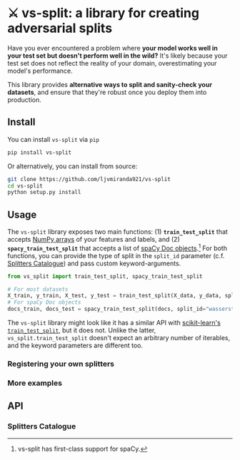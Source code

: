 # ⚔️ vs-split: a library for creating adversarial splits

Have you ever encountered a problem where **your model works well in your test set
but doesn't perform well in the wild?**  It's likely because your test set does
not reflect the reality of your domain, overestimating your model's performance.

This library provides **alternative ways to split and sanity-check your datasets**,
and ensure that they're robust once you deploy them into production.

## Install

You can install `vs-split` via `pip`

```sh
pip install vs-split
```

Or alternatively, you can install from source:

```sh
git clone https://github.com/ljvmiranda921/vs-split
cd vs-split
python setup.py install
```

## Usage

The `vs-split` library exposes two main functions: (1) **`train_test_split`** that
accepts [NumPy
arrays](https://numpy.org/doc/stable/reference/generated/numpy.array.html) of
your features and labels, and (2) **`spacy_train_test_split`** that accepts a list
of [spaCy Doc objects](https://spacy.io/api/doc).[^1]  For both functions, you can
provide the type of split in the `split_id` parameter (c.f. [Splitters
Catalogue](#splitters-catalogue)) and pass custom keyword-arguments.

```python
from vs_split import train_test_split, spacy_train_test_split

# For most datasets
X_train, y_train, X_test, y_test = train_test_split(X_data, y_data, split_id="wasserstein.v1")
# For spaCy Doc objects
docs_train, docs_test = spacy_train_test_split(docs, split_id="wasserstein-spacy.v1")
```

The `vs-split` library might look like it has a similar API with [scikit-learn's
`train_test_split`](https://scikit-learn.org/stable/modules/generated/sklearn.model_selection.train_test_split.html),
but it does not.  Unlike the latter, `vs_split.train_test_split` doesn't expect
an arbitrary number of iterables, and the keyword parameters are different too.

### Registering your own splitters


### More examples


## API


### Splitters Catalogue

[^1]: vs-split has first-class support for spaCy.